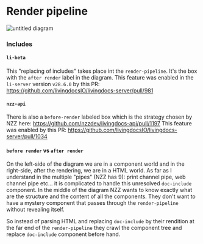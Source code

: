 # Render pipeline
![untitled diagram](https://cloud.githubusercontent.com/assets/1951875/16261316/5c6f2e98-386b-11e6-98ba-eb336e3c5984.png)

### Includes

#### `li-beta`
This "replacing of includes" takes place int the `render-pipeline`. It's the box with the `after render` label in the diagram.
This feature was enabled in the `li-server` version `v28.6.0` by this PR: https://github.com/livingdocsIO/livingdocs-server/pull/981

#### `nzz-api`
There is also a `before-render` labeled box which is the strategy chosen by NZZ here:
https://github.com/nzzdev/livingdocs-api/pull/1197
This feature was enabled by this PR: https://github.com/livingdocsIO/livingdocs-server/pull/1034

####  `before render` vs `after render`
On the left-side of the diagram we are in a component world and in the right-side, after the rendering, we are in a HTML world.
As far as I understand in the multiple "pipes" (NZZ has 9): print channel pipe, web channel pipe etc... it is complicated to handle this unresolved `doc-include` component.
In the middle of the diagram NZZ wants to know exactly what are the structure and the content of all the components. They don't want to have a mystery component that passes through the `render-pipeline` without revealing itself.

So instead of parsing HTML and replacing `doc-include` by their rendition at the far end of the `render-pipeline` they crawl the component tree and replace `doc-include` component before hand.
